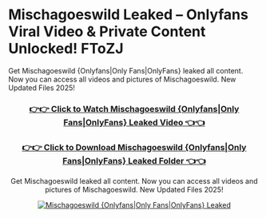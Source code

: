 # Mischagoeswild Leaked – Onlyfans Viral Video & Private Content Unlocked! FToZJ

Get Mischagoeswild {Onlyfans|Only Fans|OnlyFans} leaked all content. Now you can access all videos and pictures of Mischagoeswild. New Updated Files 2025!  
<div align="center">
  
### [👉👉 Click to Watch Mischagoeswild {Onlyfans|Only Fans|OnlyFans} Leaked Video 👈👈](https://links2leaks.com/mischagoeswild)  
### [👉👉 Click to Download Mischagoeswild {Onlyfans|Only Fans|OnlyFans} Leaked Folder 👈👈](https://links2leaks.com/mischagoeswild)  

Get Mischagoeswild leaked all content. Now you can access all videos and pictures of Mischagoeswild. New Updated Files 2025!  

[![Mischagoeswild {Onlyfans|Only Fans|OnlyFans} Leaked](https://i.ibb.co/93hzkbrt/l2l.gif)](https://links2leaks.com/mischagoeswild)  

</div>
